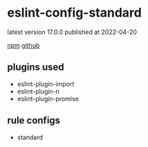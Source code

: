 # eslint-config-standard

latest version 17.0.0 published at 2022-04-20

[npm](https://www.npmjs.com/package/eslint-config-standard)
[github](https://github.com/standard/eslint-config-standard)

## plugins used

- eslint-plugin-import
- eslint-plugin-n
- eslint-plugin-promise

## rule configs

- standard
